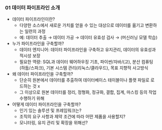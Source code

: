 ### 01 데이터 파이프라인 소개

- 데이터 파이프라인이란?
    - 다양한 소스에서 새로운 가치를 얻을 수 있는 대상으로 데이터를 옮기고 변환하는 일련의 과정
    - 예: 데이터 추출 → 데이터 가공 → 데이터 유효성 검사 → (머신러닝 모델 학습)
- 누가 파이프라인을 구축할까?
    - 데이터 엔지니어: 데이터 파이프라인을 구축하고 유지관리, 데이터의 유효성과 적시성 보장
    - 필요한 역량: SQL과 데이터 웨어하우징 기초, 파이썬/자바/(고), 분산 컴퓨팅(하둡/스파크), 기본 시스템 관리(리눅스/클라우드), 목표 지향적 사고방식
- 왜 데이터 파이프라인을 구축할까?
    - 단순히 원본에서 데이터를 추출하여 데이터베이스 테이블이나 플랫 파일로 로드하는 것 x
    - 그 이상으로 원본 데이터를 정리, 정형화, 정규화, 결합, 집계, 마스킹 등의 작업 수행하기 위해
- 어떻게 데이터 파이프라인을 구축할까?
    - 인기 있는 솔루션 및 프레임워크는?
    - 조직의 요구 사항과 제약 조건에 따라 어떤 제품을 사용할지?
    - 모니터링, 유지 관리 및 확장을 위해선?
